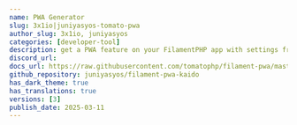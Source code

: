 ```yaml
---
name: PWA Generator 
slug: 3x1io|juniyasyos-tomato-pwa
author_slug: 3x1io, juniyasyos
categories: [developer-tool]
description: get a PWA feature on your FilamentPHP app with settings from panel
discord_url:
docs_url: https://raw.githubusercontent.com/tomatophp/filament-pwa/master/README.md
github_repository: juniyasyos/filament-pwa-kaido
has_dark_theme: true
has_translations: true
versions: [3]
publish_date: 2025-03-11
---
```

